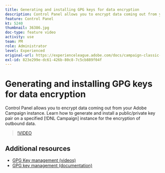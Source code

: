 ```yaml
---
title: Generating and installing GPG keys for data encryption
description: Control Panel allows you to encrypt data coming out from your Adobe Campaign instance. Learn how to generate and install a public/private key pair on a specified Campaign instance for the encryption of outbound data.
feature: Control Panel
kt: 5240
thumbnail: 36386.jpg
doc-type: feature video
activity: use
team: PM
role: Administrator
level: Experienced
original-url: https://experienceleague.adobe.com/docs/campaign-classic-learn/tutorials/administrating/control-panel-acc/gpg-key-management/generating-and-installing-gpg-keys-for-data-encryption.html
exl-id: 823e299e-dc61-426b-80c8-7c5cb889f04f
---
```

# Generating and installing GPG keys for data encryption

Control Panel allows you to encrypt data coming out from your Adobe Campaign instance. Learn how to generate and install a public/private key pair on a specified [!DNL Campaign] instance for the encryption of outbound data.

>[!VIDEO](https://video.tv.adobe.com/v/36386?quality=12)

## Additional resources

* [GPG Key management (videos)](./gpg-key-management-overview.md)
* [GPG key management (documentation)](https://docs.adobe.com/content/help/en/control-panel/using/instances-settings/gpg-keys-management.html)

